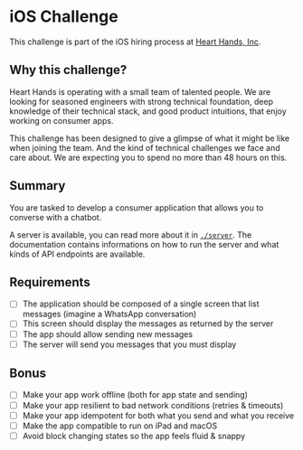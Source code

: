 # iOS Challenge

This challenge is part of the iOS hiring process at [Heart Hands,
Inc](https://hearthands.tech/).

## Why this challenge?

Heart Hands is operating with a small team of talented people. We are looking
for seasoned engineers with strong technical foundation, deep knowledge of their
technical stack, and good product intuitions, that enjoy working on consumer
apps.

This challenge has been designed to give a glimpse of what it might be like when
joining the team. And the kind of technical challenges we face and care about.
We are expecting you to spend no more than 48 hours on this.

## Summary

You are tasked to develop a consumer application that allows you to converse
with a chatbot.

A server is available, you can read more about it in [`./server`](./server). The
documentation contains informations on how to run the server and what kinds of
API endpoints are available.

## Requirements

- [ ] The application should be composed of a single screen that list messages
  (imagine a WhatsApp conversation)
- [ ] This screen should display the messages as returned by the server 
- [ ] The app should allow sending new messages
- [ ] The server will send you messages that you must display

## Bonus

- [ ] Make your app work offline (both for app state and sending)
- [ ] Make your app resilient to bad network conditions (retries & timeouts)
- [ ] Make your app idempotent for both what you send and what you receive
- [ ] Make the app compatible to run on iPad and macOS
- [ ] Avoid block changing states so the app feels fluid & snappy
